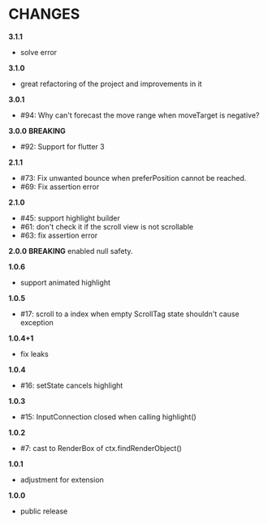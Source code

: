 # CHANGES

**3.1.1**
* solve error

**3.1.0**
* great refactoring of the project and improvements in it

**3.0.1**
* #94: Why can't forecast the move range when moveTarget is negative?

**3.0.0**
**BREAKING**
* #92: Support for flutter 3

**2.1.1**
* #73: Fix unwanted bounce when preferPosition cannot be reached.
* #69: Fix assertion error

**2.1.0**
* #45: support highlight builder
* #61: don't check it if the scroll view is not scrollable
* #63: fix assertion error

**2.0.0**
**BREAKING** enabled null safety.

**1.0.6**
* support animated highlight

**1.0.5**
* #17: scroll to a index when empty ScrollTag state shouldn't cause exception

**1.0.4+1**
* fix leaks

**1.0.4**
* #16: setState cancels highlight

**1.0.3**
* #15: InputConnection closed when calling highlight()

**1.0.2**
* #7: cast to RenderBox of ctx.findRenderObject()

**1.0.1**
* adjustment for extension

**1.0.0**
* public release